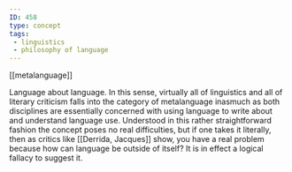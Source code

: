 ```yaml
---
ID: 458
type: concept
tags: 
 - linguistics
 - philosophy of language
---
```


[[metalanguage]]

 Language about
language. In this sense, virtually all of linguistics and all of
literary criticism falls into the category of metalanguage inasmuch as
both disciplines are essentially concerned with using language to write
about and understand language use. Understood in this rather
straightforward fashion the concept poses no real difficulties, but if
one takes it literally, then as critics like [[Derrida, Jacques]] show, you have a
real problem because how can language be outside of itself? It is in
effect a logical fallacy to suggest it.
